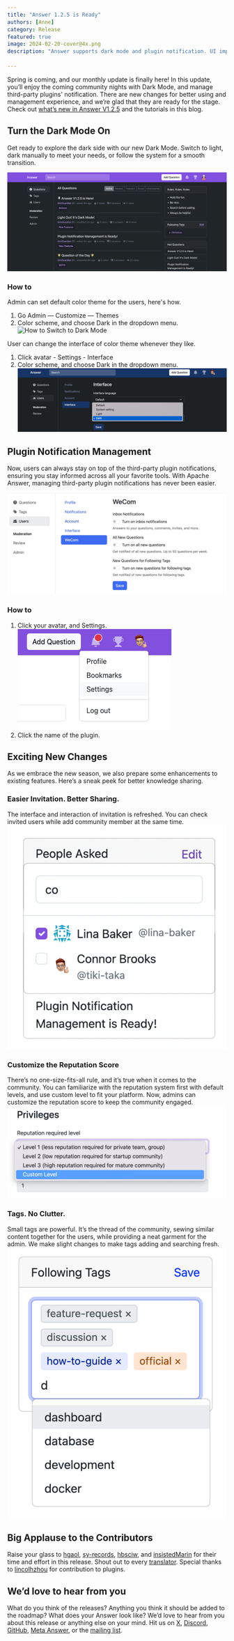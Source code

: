```yaml
---
title: "Answer 1.2.5 is Ready"
authors: [Anne]
category: Release
featured: true
image: 2024-02-20-cover@4x.png
description: "Answer supports dark mode and plugin notification. UI improvement and reputation system customization are also joining the lift. "

---
```


Spring is coming, and our monthly update is finally here! In this update, you’ll enjoy the coming community nights with Dark Mode, and manage third-party plugins' notification. There are new changes for better using and management experience, and we’re glad that they are ready for the stage. Check out [what’s new in Answer V1.2.5](https://github.com/apache/incubator-answer/releases/tag/v1.2.5) and the tutorials in this blog. 

## Turn the Dark Mode On
Get ready to explore the dark side with our new Dark Mode. Switch to light, dark manually to meet your needs, or follow the system for a smooth transition.

![Dark Mode of Answer](dark-mode.png)

### How to
Admin can set default color theme for the users, here's how.
1. Go Admin — Customize — Themes
2. Color scheme, and choose Dark in the dropdown menu.
![How to Switch to Dark Mode](switch-to-dark-mode.gif)

User can change the interface of color theme whenever they like.
1. Click avatar - Settings - Interface
2. Color scheme, and choose Dark in the dropdown menu.
![User Set Dark Mode](user-dark-mode.png)

## Plugin Notification Management
Now, users can always stay on top of the third-party plugin notifications, ensuring you stay informed across all your favorite tools. With Apache Answer, managing third-party plugin notifications has never been easier.

![Third Party Notification](third-party-plugins-notification.jpeg)

### How to
1. Click your avatar, and Settings.      
![Personal Settings](personal-settings.png)
2. Click the name of the plugin.

## Exciting New Changes
As we embrace the new season, we also prepare some enhancements to existing features. Here’s a sneak peek for better knowledge sharing.

### Easier Invitation. Better Sharing.
The interface and interaction of invitation is refreshed. You can check invited users while add community member at the same time. 
![Invite People Answer Question](invitation.png)

### Customize the Reputation Score
There’s no one-size-fits-all rule, and it’s true when it comes to the community. You can familiarize with the reputation system first with default levels, and use custom level to fit your platform. Now, admins can customize the reputation score to keep the community engaged. 
![Customize Reputation Score in Answer](privileges-custom-level.png)

### Tags. No Clutter.
Small tags are powerful. It’s the thread of the community, sewing similar content together for the users, while providing a neat garment for the admin. We make slight changes to make tags adding and searching fresh. 
![Tags](tags-interface.png)

## Big Applause to the Contributors
Raise your glass to [hgaol](https://github.com/hgaol), [sy-records](https://github.com/sy-records), [hbsciw](https://github.com/hbsciw), and [insistedMarin](https://github.com/insistedMarin) for their time and effort in this release. Shout out to every [translator](https://crowdin.com/project/answer/activity-stream). Special thanks to [lincolhzhou](https://github.com/lincolnzhou) for contribution to plugins. 

## We’d love to hear from you
What do you think of the releases? Anything you think it should be added to the roadmap?  What does your Answer look like? We’d love to hear from you about this release or anything else on your mind. Hit us on [X](https://twitter.com/answerdev), [Discord](https://discord.gg/a6PZZbfnFx), [GitHub](https://github.com/apache/incubator-answer), [Meta Answer](https://meta.answer.dev/), or the [mailing list](https://answer.apache.org/community). 